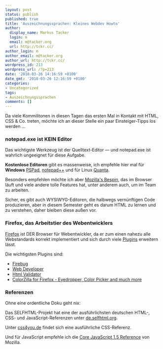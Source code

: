 ```yaml
---
layout: post
status: publish
published: true
title: 'Auszeichnungssprachen: Kleines Webdev Howto'
author:
  display_name: Markus Tacker
  login: m
  email: m@tacker.org
  url: http://tckr.cc/
author_login: m
author_email: m@tacker.org
author_url: http://tckr.cc/
wordpress_id: 213
wordpress_url: /?p=213
date: '2010-03-26 14:16:59 +0100'
date_gmt: '2010-03-26 12:16:59 +0100'
categories:
- Uncategorized
tags:
- Auszeichnungssprachen
comments: []
---
```

<p>Da viele Kommilitonen in diesen Tagen das ersten Mal in Kontakt mit HTML, CSS & Co. treten, möchte ich an dieser Stelle ein paar Einsteiger-Tipps los werden ...</p>
<h3 class="textimage">notepad.exe ist KEIN Editor</h3>
<p>Das wichtigste Werkzeug ist der Quelltext-Editor &mdash; und notepad.exe ist wahrlich ungeeignet für diese Aufgabe.</p>
<p><strong>Kostenlose Editoren</strong> gibt es massenweise, ich empfehle hier mal für <strong>Windows</strong> <a href="http://www.pspad.com/de/">PSPad</a>, <a href="http://notepad-plus.sourceforge.net/de/site.htm">notepad++</a> und für Linux <a href="http://quanta.kdewebdev.org/">Quanta</a>.</p>
<p>Besonders empfehlen möchte ich aber <a href="https://bespin.mozillalabs.com/">Mozilla's Bespin</a>, das im Browser läuft und viele andere tolle Features hat, unter anderem auch, um im Team zu arbeiten.</p>
<p>Sicher, es gibt auch WYSIWYG-Editoren, die halbwegs vernünftigen Code produzieren, aber in diesem Semester geht es darum HTML zu lernen und zu verstehen, daher bleiben diese außen vor.</p>
<h3 class="textimage">Firefox, das Arbeitstier des Webentwicklers</h3>
<p><a href="http://getfirefox.com/">Firefox</a> ist DER Browser für Webentwickler, da er zum einen nahezu alle Webstandards korrekt implementiert und sich durch viele <a href="https://addons.mozilla.org/">Plugins</a> erweitern lässt.</p>
<p>Die wichtigsten Plugins sind:</p>
<ul>
<li><a href="http://getfirebug.com/">Firebug</a></li>
<li><a href="http://chrispederick.com/work/web-developer/">Web Developer</a></li>
<li><a href="https://addons.mozilla.org/en-US/firefox/addon/249?id=249">Html Validator</a></li>
<li><a href="http://www.colorzilla.com/firefox/">ColorZilla for Firefox - Eyedropper, Color Picker and much more</a></li>
</ul>
<h3 class="textimage">Referenzen</h3>
<p>Ohne eine ordentliche Doku geht nix:</p>
<p>Das SELFHTML-Projekt hat eine der ausführlichsten deutschen HTML-, CSS- und JavaScript-Referenzen unter <a href="http://de.selfhtml.org/">de.selfhtml.org</a>.</p>
<p>Unter <a href="http://www.css4you.de/">css4you.de</a> findet sich eine ausführliche CSS-Referenz.</p>
<p>Und für JavaScript empfehle ich die <a href="https://developer.mozilla.org/en/Core_Javascript_1.5_Reference">Core JavaScript 1.5 Reference</a> von Mozilla.</p>
